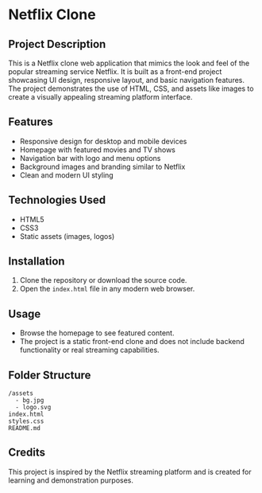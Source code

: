 # Netflix Clone

## Project Description
This is a Netflix clone web application that mimics the look and feel of the popular streaming service Netflix. It is built as a front-end project showcasing UI design, responsive layout, and basic navigation features. The project demonstrates the use of HTML, CSS, and assets like images to create a visually appealing streaming platform interface.

## Features
- Responsive design for desktop and mobile devices
- Homepage with featured movies and TV shows
- Navigation bar with logo and menu options
- Background images and branding similar to Netflix
- Clean and modern UI styling

## Technologies Used
- HTML5
- CSS3
- Static assets (images, logos)

## Installation
1. Clone the repository or download the source code.
2. Open the `index.html` file in any modern web browser.

## Usage
- Browse the homepage to see featured content.
- The project is a static front-end clone and does not include backend functionality or real streaming capabilities.

## Folder Structure
```
/assets
  - bg.jpg
  - logo.svg
index.html
styles.css
README.md
```

## Credits
This project is inspired by the Netflix streaming platform and is created for learning and demonstration purposes.
